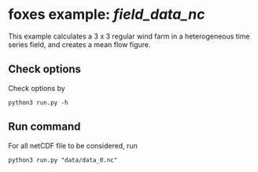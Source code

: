 # foxes example: _field\_data\_nc_

This example calculates a 3 x 3 regular wind farm in a heterogeneous time series field, and creates a mean flow figure.

## Check options

Check options by

```console
python3 run.py -h
```

## Run command

For all netCDF file to be considered, run

```console
python3 run.py "data/data_0.nc"
```
